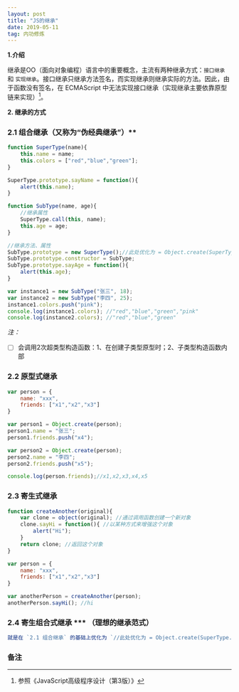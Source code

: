 ```yaml
---
layout: post
title: "JS的继承"
date: 2019-05-11  
tag: 内功修炼
---
```


**1.介绍**

​		继承是OO（面向对象编程）语言中的重要概念，主流有两种继承方式：`接口继承` 和 `实现继承`。接口继承只继承方法签名，而实现继承则继承实际的方法。因此，由于函数没有签名，在 ECMAScript 中无法实现接口继承（实现继承主要依靠原型链来实现）[^1]。

**2. 继承的方式**

### 2.1 组合继承（又称为“伪经典继承”）**

```javascript
function SuperType(name){
    this.name = name;
    this.colors = ["red","blue","green"];
}

SuperType.prototype.sayName = function(){
    alert(this.name);
}

function SubType(name, age){
    //继承属性
    SuperType.call(this, name);
    this.age = age;
}

//继承方法、属性
SubType.prototype = new SuperType();//此处优化为 = Object.create(SuperType.prototype)
SubType.prototype.constructor = SubType;
SubType.prototype.sayAge = function(){
    alert(this.age);
}

var instance1 = new SubType("张三", 18);
var instance2 = new SubType("李四", 25);
instance1.colors.push("pink");
console.log(instance1.colors); //"red","blue","green","pink"
console.log(instance2.colors); //"red","blue","green"
```

*注：*

- [ ] 会调用2次超类型构造函数：1、在创建子类型原型时；2、子类型构造函数内部

### 2.2 原型式继承

```javascript
var person = {
    name: "xxx",
    friends: ["x1","x2","x3"]
}

var person1 = Object.create(person);
person1.name = "张三";
person1.friends.push("x4");

var person2 = Object.create(person);
person2.name = "李四";
person2.friends.push("x5");

console.log(person.friends);//x1,x2,x3,x4,x5
```

### 2.3 寄生式继承

```javascript
function createAnother(original){
    var clone = object(original); //通过调用函数创建一个新对象
    clone.sayHi = function(){ //以某种方式来增强这个对象
        alert("Hi");
    }
    return clone; //返回这个对象
}

var person = {
    name: "xxx",
    friends: ["x1","x2","x3"]
}

var anotherPerson = createAnother(person);
anotherPerson.sayHi(); //hi
```

### 2.4 寄生组合式继承 ***  （理想的继承范式）

```javascript
就是在 `2.1 组合继承` 的基础上优化为 `//此处优化为 = Object.create(SuperType.prototype)`
```



### 备注

[^1]: 参照《JavaScript高级程序设计（第3版）》

